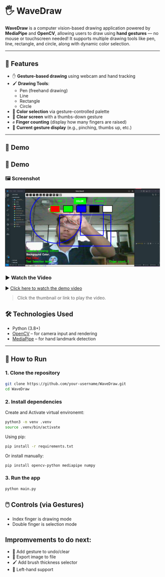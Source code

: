 # 🖐️ WaveDraw

**WaveDraw** is a computer vision-based drawing application powered by **MediaPipe** and **OpenCV**, allowing users to draw using **hand gestures** — no mouse or touchscreen needed! It supports multiple drawing tools like pen, line, rectangle, and circle, along with dynamic color selection.

---

## 🎯 Features
- ✋ **Gesture-based drawing** using webcam and hand tracking
- 🖌️ **Drawing Tools**:
    - Pen (freehand drawing)
    - Line
    - Rectangle
    - Circle
- 🎨 **Color selection** via gesture-controlled palette
- 🧼 **Clear screen** with a thumbs-down gesture
- ✊ **Finger counting** (display how many fingers are raised)
- 👋 **Current gesture display** (e.g., pinching, thumbs up, etc.)

---

## 📸 Demo

## 📸 Demo

### 🖼️ Screenshot

![WaveDraw Demo](demo.png)

### ▶️ Watch the Video

▶️ [Click here to watch the demo video](demo.mp4)

> Click the thumbnail or link to play the video.


## 🛠️ Technologies Used

- Python (3.8+)
- [OpenCV](https://opencv.org/) – for camera input and rendering
- [MediaPipe](https://mediapipe.dev/) – for hand landmark detection

---


## 🚀 How to Run

### 1. Clone the repository

```bash
git clone https://github.com/your-username/WaveDraw.git
cd WaveDraw
```

### 2. Install dependencies

Create and Activate virtual environemt:
```bash
python3 -m venv .venv
source .venv/bin/activate
```

Using pip:

```bash
pip install -r requirements.txt
```

Or install manually:

```bash
pip install opencv-python mediapipe numpy
```
### 3. Run the app

```bash
python main.py
```

## 🖱️ Controls (via Gestures)
 * Index finger is drawing mode
 * Double finger is selection mode


## Impromvements to do next:

- 🧠 Add gesture to undo/clear
- 💾 Export image to file
- 🖌️ Add brush thickness selector
- 🧤 Left-hand support
